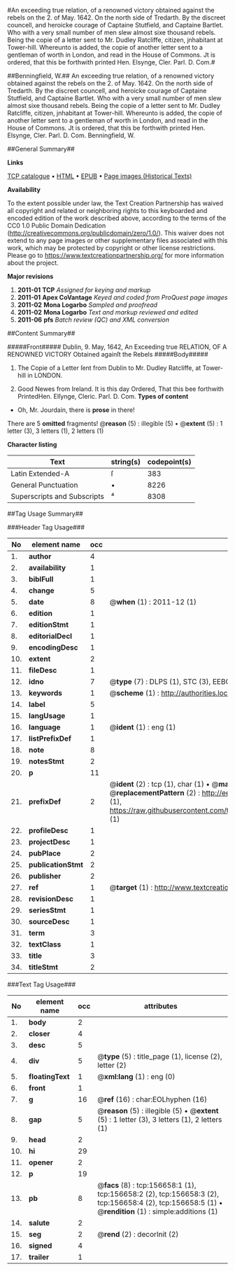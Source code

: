 #An exceeding true relation, of a renowned victory obtained against the rebels on the 2. of May. 1642. On the north side of Tredarth. By the discreet councell, and heroicke courage of Captaine Stutfield, and Captaine Bartlet. Who with a very small number of men slew almost sixe thousand rebels. Being the copie of a letter sent to Mr. Dudley Ratcliffe, citizen, jnhabitant at Tower-hill. Whereunto is added, the copie of another letter sent to a gentleman of worth in London, and read in the House of Commons. Jt is ordered, that this be forthwith printed Hen. Elsynge, Cler. Parl. D. Com.#

##Benningfield, W.##
An exceeding true relation, of a renowned victory obtained against the rebels on the 2. of May. 1642. On the north side of Tredarth. By the discreet councell, and heroicke courage of Captaine Stutfield, and Captaine Bartlet. Who with a very small number of men slew almost sixe thousand rebels. Being the copie of a letter sent to Mr. Dudley Ratcliffe, citizen, jnhabitant at Tower-hill. Whereunto is added, the copie of another letter sent to a gentleman of worth in London, and read in the House of Commons. Jt is ordered, that this be forthwith printed Hen. Elsynge, Cler. Parl. D. Com.
Benningfield, W.

##General Summary##

**Links**

[TCP catalogue](http://www.ota.ox.ac.uk/tcp/)  • 
[HTML](http://tei.it.ox.ac.uk/tcp/Texts-HTML/free/A76/A76399.html)  • 
[EPUB](http://tei.it.ox.ac.uk/tcp/Texts-EPUB/free/A76/A76399.epub) • 
[Page images (Historical Texts)](https://historicaltexts.jisc.ac.uk/eebo-99860720e)

**Availability**

To the extent possible under law, the Text Creation Partnership has waived all copyright and related or neighboring rights to this keyboarded and encoded edition of the work described above, according to the terms of the CC0 1.0 Public Domain Dedication (http://creativecommons.org/publicdomain/zero/1.0/). This waiver does not extend to any page images or other supplementary files associated with this work, which may be protected by copyright or other license restrictions. Please go to https://www.textcreationpartnership.org/ for more information about the project.

**Major revisions**

1. __2011-01__ __TCP__ *Assigned for keying and markup*
1. __2011-01__ __Apex CoVantage__ *Keyed and coded from ProQuest page images*
1. __2011-02__ __Mona Logarbo__ *Sampled and proofread*
1. __2011-02__ __Mona Logarbo__ *Text and markup reviewed and edited*
1. __2011-06__ __pfs__ *Batch review (QC) and XML conversion*

##Content Summary##

#####Front#####
Dublin, 9. May, 1642, An Exceeding true RELATION, OF A RENOWNED VICTORY Obtained againſt the Rebels 
#####Body#####

1. The Copie of a Letter ſent from Dublin to Mr. Dudley Ratcliffe, at Tower-hill in LONDON.

1. Good Newes from Ireland.
It is this day Ordered, That this bee forthwith PrintedHen. Elſynge, Cleric. Parl. D. Com.
**Types of content**

  * Oh, Mr. Jourdain, there is **prose** in there!

There are 5 **omitted** fragments! 
 @__reason__ (5) : illegible (5)  •  @__extent__ (5) : 1 letter (3), 3 letters (1), 2 letters (1)

**Character listing**


|Text|string(s)|codepoint(s)|
|---|---|---|
|Latin Extended-A|ſ|383|
|General Punctuation|•|8226|
|Superscripts             and Subscripts|⁴|8308|

##Tag Usage Summary##

###Header Tag Usage###

|No|element name|occ|attributes|
|---|---|---|---|
|1.|__author__|4||
|2.|__availability__|1||
|3.|__biblFull__|1||
|4.|__change__|5||
|5.|__date__|8| @__when__ (1) : 2011-12 (1)|
|6.|__edition__|1||
|7.|__editionStmt__|1||
|8.|__editorialDecl__|1||
|9.|__encodingDesc__|1||
|10.|__extent__|2||
|11.|__fileDesc__|1||
|12.|__idno__|7| @__type__ (7) : DLPS (1), STC (3), EEBO-CITATION (1), PROQUEST (1), VID (1)|
|13.|__keywords__|1| @__scheme__ (1) : http://authorities.loc.gov/ (1)|
|14.|__label__|5||
|15.|__langUsage__|1||
|16.|__language__|1| @__ident__ (1) : eng (1)|
|17.|__listPrefixDef__|1||
|18.|__note__|8||
|19.|__notesStmt__|2||
|20.|__p__|11||
|21.|__prefixDef__|2| @__ident__ (2) : tcp (1), char (1)  •  @__matchPattern__ (2) : ([0-9\-]+):([0-9IVX]+) (1), (.+) (1)  •  @__replacementPattern__ (2) : http://eebo.chadwyck.com/downloadtiff?vid=$1&page=$2 (1), https://raw.githubusercontent.com/textcreationpartnership/Texts/master/tcpchars.xml#$1 (1)|
|22.|__profileDesc__|1||
|23.|__projectDesc__|1||
|24.|__pubPlace__|2||
|25.|__publicationStmt__|2||
|26.|__publisher__|2||
|27.|__ref__|1| @__target__ (1) : http://www.textcreationpartnership.org/docs/. (1)|
|28.|__revisionDesc__|1||
|29.|__seriesStmt__|1||
|30.|__sourceDesc__|1||
|31.|__term__|3||
|32.|__textClass__|1||
|33.|__title__|3||
|34.|__titleStmt__|2||


###Text Tag Usage###

|No|element name|occ|attributes|
|---|---|---|---|
|1.|__body__|2||
|2.|__closer__|4||
|3.|__desc__|5||
|4.|__div__|5| @__type__ (5) : title_page (1), license (2), letter (2)|
|5.|__floatingText__|1| @__xml:lang__ (1) : eng (0)|
|6.|__front__|1||
|7.|__g__|16| @__ref__ (16) : char:EOLhyphen (16)|
|8.|__gap__|5| @__reason__ (5) : illegible (5)  •  @__extent__ (5) : 1 letter (3), 3 letters (1), 2 letters (1)|
|9.|__head__|2||
|10.|__hi__|29||
|11.|__opener__|2||
|12.|__p__|19||
|13.|__pb__|8| @__facs__ (8) : tcp:156658:1 (1), tcp:156658:2 (2), tcp:156658:3 (2), tcp:156658:4 (2), tcp:156658:5 (1)  •  @__rendition__ (1) : simple:additions (1)|
|14.|__salute__|2||
|15.|__seg__|2| @__rend__ (2) : decorInit (2)|
|16.|__signed__|4||
|17.|__trailer__|1||
